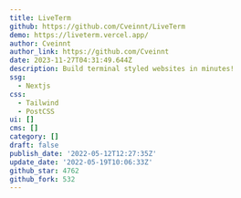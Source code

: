 ```yaml
---
title: LiveTerm
github: https://github.com/Cveinnt/LiveTerm
demo: https://liveterm.vercel.app/
author: Cveinnt
author_link: https://github.com/Cveinnt
date: 2023-11-27T04:31:49.644Z
description: Build terminal styled websites in minutes!
ssg:
  - Nextjs
css:
  - Tailwind
  - PostCSS
ui: []
cms: []
category: []
draft: false
publish_date: '2022-05-12T12:27:35Z'
update_date: '2022-05-19T10:06:33Z'
github_star: 4762
github_fork: 532
---
```


